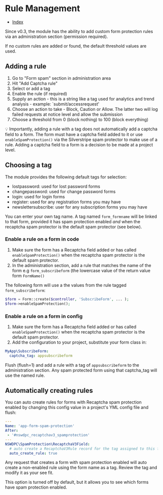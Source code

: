 # Rule Management

+ [Index](./001_index.md)

Since v0.3, the module has the ability to add custom form protection rules via an administration section (permission required).

If no custom rules are added or found, the default threshold values are used.

## Adding a rule

1. Go to "Form spam" section in administration area
1. Hit "Add Captcha rule"
1. Select or add a tag
1. Enable the rule (if required)
1. Supply an action - this is a string like a tag used for analytics and trend analysis - example: `submit/accessrequest'
1. Choose an action to take - Block, Caution or Allow. The latter two will log failed requests at notice level and allow the submission
1. Choose a threshold from 0 (block nothing) to 100 (block everything)

💡 Importantly, adding a rule with a tag does not automatically add a captcha field to a form. The form must have a captcha field added to it or use `enableSpamProtection()` via the Silverstripe spam protector to make use of a rule. Adding a captcha field to a form is a decision to be made at a project level.

## Choosing a tag

The module provides the following default tags for selection:

+ lostpassword: used for lost password forms
+ changepassword: used for change password forms
+ login: used for login forms
+ register: used for any registration forms you may have
+ newslettersubscribe: user for any subscription forms you may have

You can enter your own tag name. A tag named `form_formname` will be linked to that form, provided it has spam protection enabled *and* when the recaptcha spam protector is the default spam protector (see below).

### Enable a rule on a form in code

1. Make sure the form has a Recaptcha field added or has called `enableSpamProtection()` when the recaptcha spam protector is the default spam protector.
1. In the administration section, add a rule that matches the name of the form e.g `form_subscribeform` (the lowercase value of the return value form `FormName()`

The following form will use a the values from the rule tagged `form_subscribeform`:

```php
$form = Form::create($controller, 'SubscribeForm', ... );
$form->enableSpamProtection();
```

### Enable a rule on a form in config

1. Make sure the form has a Recaptcha field added or has called `enableSpamProtection()` when the recaptcha spam protector is the default spam protector.
1. Add the configuration to your project, substitute your form class in:

```yml
MyApp\SubscribeForm:
  captcha_tag: appsubscribeform
```
Flush (flush=1) and add a rule with a tag of `appsubscribeform` to the administration section. Any spam protected form using that captcha_tag will use the named rule.

## Automatically creating rules

You can auto create rules for forms with Recaptcha spam protection enabled by changing this config value in a project's YML config file and flush:

```yml
---
Name: 'app-form-spam-protection'
After:
 - '#nswdpc_recaptchav3_spamprotection'
---
NSWDPC\SpamProtection\RecaptchaV3Field:
  # auto create a RecaptchaV3Rule record for the tag assigned to this field
  auto_create_rule: true
```

Any request that creates a form with spam protection enabled will auto create a non-enabled rule using the form name as a tag. Review the tag and modify it as your see fit.

This option is turned off by default, but it allows you to see which forms have spam protection enabled.
